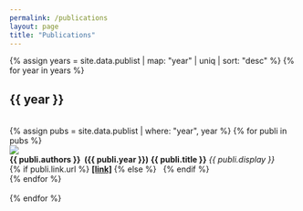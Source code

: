 ```yaml
---
permalink: /publications
layout: page
title: "Publications"
---
```


{% assign years = site.data.publist | map: "year" | uniq | sort: "desc" %}
{% for year in years %}
## {{ year }}
<br/>
{% assign pubs = site.data.publist | where: "year", year %}
{% for publi in pubs %}
<div class="pub">
  <img src="{{ site.url }}{{ site.baseurl }}/pubpic/{{ publi.image }}"/>
  <div class="text-content">
    <strong>{{ publi.authors }}&nbsp;&nbsp;<span class="pubyear">({{ publi.year }})</span></strong>
    <strong>{{ publi.title }}</strong>
    <em>{{ publi.display }}</em><br/>
    {% if publi.link.url %}
    <strong><a href="{{ publi.link.url }}" target="_blank" rel="noopener noreferrer">[link]</a></strong>
    {% else %}
    &nbsp;
    {% endif %}
  </div>
</div>
{% endfor %}
<br/><br/>
{% endfor %}
